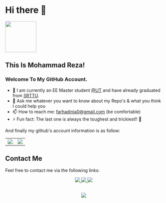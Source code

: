 # Hi there 👋

<img src="https://media.giphy.com/media/tPzuDa62ovAI/giphy.gif" width="100px"> 

## This Is Mohammad Reza! 

### Welcome To My GitHub Account.
- 🌱 I am currently an EE Master student [@UT](https://ut.ac.ir/en) and have already graduated from [SRTTU](https://sru.ac.ir/en).
- 💬 Ask me whatever you want to know about my Repo's & what you think I could help you
- 📫 How to reach me: farhadinia0@gmail.com (be comfortable)
- ⚡ Fun fact:  The last one is always the toughest and trickiest!! 🤔

And finally my github's account information is as follow:

<table border="0" cellspacing="1" cellpadding="1">
    <tr>
        <td>
            <img src="https://github-readme-stats.vercel.app/api?username=FarhadiNia&show_icons=True&theme=buefy">
        </td>
        <td>
            <img src="https://github-readme-stats.vercel.app/api/top-langs/?username=FarhadiNia&layout=compact&langs_count=5&theme=vue">
        </td>
    </tr>
</table>

## Contact Me
Feel free to contact me via the following links:

<div align="center">
        <a href="https://t.me/MohammdReza_FN/" >
            <img src="https://img.icons8.com/doodle/48/000000/telegram.png">
        </a>
        <a href="https://www.linkedin.com/in/farhadinia/">
            <img src="https://img.icons8.com/doodle/48/000000/linkedin.png">
        </a> 
        <a href="https://twitter.com/FarhadiNia0/">
            <img src="https://img.icons8.com/doodle/48/000000/twitter.png">
        </a> 
</div>
<p align=center>
<br>
<img src="https://visitor-badge.glitch.me/badge?page_id=FarhadiNia/FarhadiNia">
</p>
  
<!--
**FarhadiNia/FarhadiNia** is a ✨ _special_ ✨ repository because its `README.md` (this file) appears on your GitHub profile.

Here are some ideas to get you started:


- 🌱 I’m currently learning ...
- 👯 I’m looking to collaborate on ...
- 🤔 I’m looking for help with ...
- 💬 Ask me about ...
- 📫 How to reach me: ...
- 😄 Pronouns: ...
- ⚡ Fun fact: ...
-->
